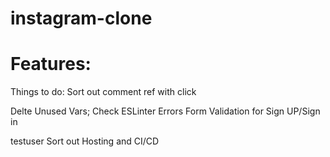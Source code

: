 # instagram-clone

# Features:

Things to do:
Sort out comment ref with click

Delte Unused Vars;
Check ESLinter Errors
Form Validation for Sign UP/Sign in

testuser
Sort out Hosting and CI/CD


